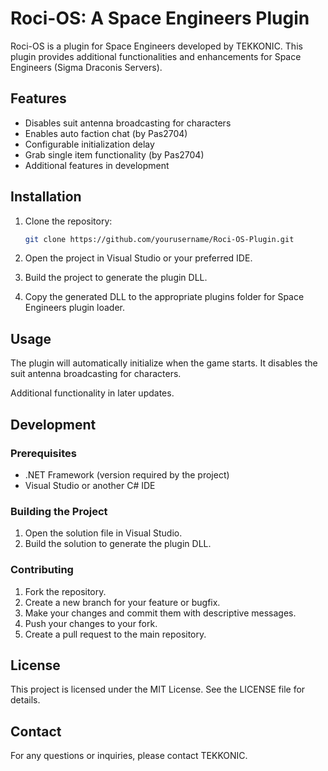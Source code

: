 # Roci-OS: A Space Engineers Plugin 

Roci-OS is a plugin for Space Engineers developed by TEKKONIC. This plugin provides additional functionalities and enhancements for Space Engineers (Sigma Draconis Servers).

## Features

- Disables suit antenna broadcasting for characters
- Enables auto faction chat (by Pas2704)
- Configurable initialization delay
- Grab single item functionality (by Pas2704)
- Additional features in development 

## Installation

1. Clone the repository:
    ```sh
    git clone https://github.com/yourusername/Roci-OS-Plugin.git
    ```

2. Open the project in Visual Studio or your preferred IDE.

3. Build the project to generate the plugin DLL.

4. Copy the generated DLL to the appropriate plugins folder for Space Engineers plugin loader.

## Usage

The plugin will automatically initialize when the game starts. It disables the suit antenna broadcasting for characters.

Additional functionality in later updates.

## Development 

### Prerequisites

- .NET Framework (version required by the project)
- Visual Studio or another C# IDE

### Building the Project

1. Open the solution file in Visual Studio.
2. Build the solution to generate the plugin DLL.

### Contributing

1. Fork the repository.
2. Create a new branch for your feature or bugfix.
3. Make your changes and commit them with descriptive messages.
4. Push your changes to your fork.
5. Create a pull request to the main repository.

## License

This project is licensed under the MIT License. See the LICENSE file for details.

## Contact

For any questions or inquiries, please contact TEKKONIC.
